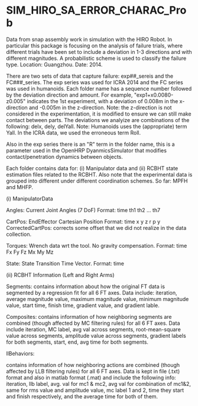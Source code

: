 # SIM_HIRO_SA_ERROR_CHARAC_Prob
Data from snap assembly work in simulation with the HIRO Robot. In particular this package is focusing on the analysis of failure trials, where different trials have been set to include a deviation in 1-3 directions and with different magnitudes. A probabilistic scheme is used to classify the failure type. Location: Guangzhou. Date: 2014.

There are two sets of data that capture failure: exp##_sereis and the FC###_series. The exp series was used for ICRA 2014 and the FC series was used in humanoids. Each folder name has a sequence number followed by the deviation direction and amount. For example, "exp1+x0.0080-z0.005" indicates the 1st experiment, with a deviation of 0.008m in the x-direction and -0.005m in the z-direction. Note: the z-direction is not considered in the experimentation, it is modified to ensure we can still make contact between parts. The deviations we analyize are combinations of the following: delx, dely, delYall. 
Note: Humanoids uses the (appropriate) term Yall. In the ICRA data, we used the  erroneous term Roll. 

Also in the exp series there is an "R" term in the folder name, this is a parameter used in the OpenHRP DyanmicsSimulator that modifies contact/penetration dynamics between objects. 

Each folder contains data for: (i) Manipulator data and (ii) RCBHT state estimation files related to the RCBHT. Also note that the experimental data is grouped into different under different coordination schemes. So far: MPFH and MHFP.

(i) ManipulatorData

Angles: Current Joint Angles (7 DoF) Format: time th1 th2 ... th7

CartPos: EndEffector Cartesian Position Format: time x y z r p y
CorrectedCartPos: corrects some offset that we did not realize in the data collection.

Torques: Wrench data wrt the tool. No gravity compensation. Format: time Fx Fy Fz Mx My Mz

State: State Transition Time Vector. Format: time

(ii) RCBHT Information (Left and Right Arms)

Segments: contains information about how the original FT data is segmented by a regression fit for all 6 FT axes. Data include: iteration, average magnitude value, maximum magnitude value, minimum magnitude value, start time, finish time, gradient value, and gradient lable.

Composites: contains information of how neighboring segments are combined (though affected by MC filtering rules) for all 6 FT axes. Data include iteration, MC label, avg val across segments, root-mean-square value across segments, amplitude value across segments, gradient labels for both segments, start, end, avg time for both segments.

llBehaviors:

contains information of how neighboring actions are combined (though affected by LLB filtering rules) for all 6 FT axes. Data is kept in file (.txt) format and also in matlab format (.mat) and include the following info: iteration, llb label, avg. val for mc1 & mc2, avg val for combination of mc1&2, same for rms value and amplitude value, mc label 1 and 2, time they start and finish respectively, and the average time for both of them.